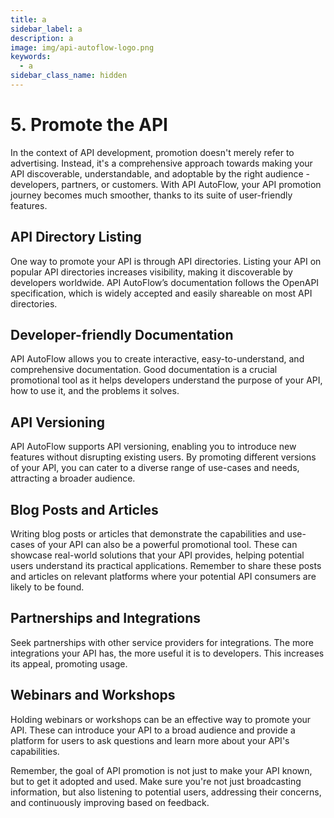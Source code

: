 ```yaml
---
title: a
sidebar_label: a
description: a
image: img/api-autoflow-logo.png
keywords:
  - a
sidebar_class_name: hidden
---
```

# 5. Promote the API


In the context of API development, promotion doesn't merely refer to advertising. Instead, it's a comprehensive approach towards making your API discoverable, understandable, and adoptable by the right audience - developers, partners, or customers. With API AutoFlow, your API promotion journey becomes much smoother, thanks to its suite of user-friendly features.

## API Directory Listing

One way to promote your API is through API directories. Listing your API on popular API directories increases visibility, making it discoverable by developers worldwide. API AutoFlow’s documentation follows the OpenAPI specification, which is widely accepted and easily shareable on most API directories.

## Developer-friendly Documentation

API AutoFlow allows you to create interactive, easy-to-understand, and comprehensive documentation. Good documentation is a crucial promotional tool as it helps developers understand the purpose of your API, how to use it, and the problems it solves.

## API Versioning

API AutoFlow supports API versioning, enabling you to introduce new features without disrupting existing users. By promoting different versions of your API, you can cater to a diverse range of use-cases and needs, attracting a broader audience.

## Blog Posts and Articles

Writing blog posts or articles that demonstrate the capabilities and use-cases of your API can also be a powerful promotional tool. These can showcase real-world solutions that your API provides, helping potential users understand its practical applications. Remember to share these posts and articles on relevant platforms where your potential API consumers are likely to be found.

## Partnerships and Integrations

Seek partnerships with other service providers for integrations. The more integrations your API has, the more useful it is to developers. This increases its appeal, promoting usage.

## Webinars and Workshops

Holding webinars or workshops can be an effective way to promote your API. These can introduce your API to a broad audience and provide a platform for users to ask questions and learn more about your API's capabilities.

Remember, the goal of API promotion is not just to make your API known, but to get it adopted and used. Make sure you're not just broadcasting information, but also listening to potential users, addressing their concerns, and continuously improving based on feedback.

